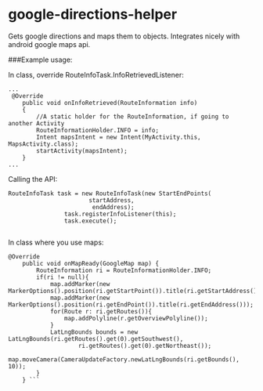 # google-directions-helper
Gets google directions and maps them to objects. Integrates nicely with android google maps api.

###Example usage:

In class, override RouteInfoTask.InfoRetrievedListener:
```
...
 @Override
    public void onInfoRetrieved(RouteInformation info)
    {
		//A static holder for the RouteInformation, if going to another Activity
        RouteInformationHolder.INFO = info;
        Intent mapsIntent = new Intent(MyActivity.this, MapsActivity.class);
        startActivity(mapsIntent);
    }
... 

```
Calling the API:

```
RouteInfoTask task = new RouteInfoTask(new StartEndPoints(
                       startAddress,
                        endAddress);
				task.registerInfoListener(this);
				task.execute();
                
```

In class where you use maps:

```
@Override
    public void onMapReady(GoogleMap map) {
        RouteInformation ri = RouteInformationHolder.INFO;
        if(ri != null){
            map.addMarker(new MarkerOptions().position(ri.getStartPoint()).title(ri.getStartAddress()));
            map.addMarker(new MarkerOptions().position(ri.getEndPoint()).title(ri.getEndAddress()));
            for(Route r: ri.getRoutes()){
                map.addPolyline(r.getOverviewPolyline());
            }
            LatLngBounds bounds = new LatLngBounds(ri.getRoutes().get(0).getSouthwest(),
                    ri.getRoutes().get(0).getNortheast());
            map.moveCamera(CameraUpdateFactory.newLatLngBounds(ri.getBounds(), 10));
        }
    } ```